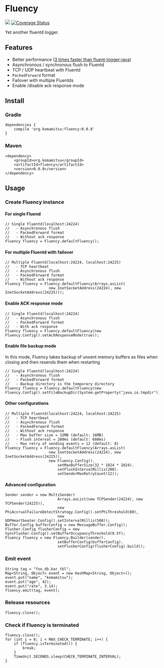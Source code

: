 # Fluency
[<img src="https://travis-ci.org/komamitsu/fluency.svg?branch=master"/>](https://travis-ci.org/komamitsu/fluency) [![Coverage Status](https://coveralls.io/repos/komamitsu/fluency/badge.svg?branch=master&service=github)](https://coveralls.io/github/komamitsu/fluency?branch=master)

Yet another fluentd logger.

## Features

* Better performance ([3 times faster than fluent-logger-java](https://gist.github.com/komamitsu/781a8b519afdc553f50c))
* Asynchronous / synchronous flush to Fluentd
* TCP / UDP heartbeat with Fluentd
* `PackedForward` format
* Failover with multiple Fluentds
* Enable /disable ack response mode

## Install

### Gradle

    dependencies {
        compile 'org.komamitsu:fluency:0.0.8'
    }

### Maven

    <dependency>
        <groupId>org.komamitsu</groupId>
        <artifactId>fluency</artifactId>
        <version>0.0.8</version>
    </dependency>
 
 
## Usage

### Create Fluency instance

#### For single Fluend
 
 	// Single Fluentd(localhost:24224)
 	//   - Asynchronous flush
 	//   - PackedForward format
 	//   - Without ack response
    Fluency fluency = Fluency.defaultFluency();

#### For multiple Fluentd with failover
    
    // Multiple Fluentd(localhost:24224, localhost:24225)
    //   - TCP heartbeat
 	//   - Asynchronous flush
 	//   - PackedForward format
 	//   - Without ack response
    Fluency fluency = Fluency.defaultFluency(Arrays.asList(
    					new InetSocketAddress(24224), new InetSocketAddress(24225)));

#### Enable ACK response mode

 	// Single Fluentd(localhost:24224)
 	//   - Asynchronous flush
 	//   - PackedForward format
 	//   - With ack response
    Fluency fluency = Fluency.defaultFluency(new Fluency.Config().setAckResponseMode(true));

#### Enable file backup mode

In this mode, Fluency takes backup of unsent memory buffers as files when closing and then resends them when restarting

 	// Single Fluentd(localhost:24224)
 	//   - Asynchronous flush
 	//   - PackedForward format
 	//   - Backup directory is the temporary directory
    Fluency fluency = Fluency.defaultFluency(new Fluency.Config().setFileBackupDir(System.getProperty("java.io.tmpdir")));

#### Other configurations

    // Multiple Fluentd(localhost:24224, localhost:24225)
    //   - TCP heartbeat
 	//   - Asynchronous flush
 	//   - PackedForward format
 	//   - Without ack response
 	//   - Max buffer size = 32MB (default: 16MB)
 	//   - Flush interval = 200ms (default: 600ms)
 	//   - Max retry of sending events = 12 (default: 8)
    Fluency fluency = Fluency.defaultFluency(Arrays.asList(
    					new InetSocketAddress(24224), new InetSocketAddress(24225)),
    					new Fluency.Config().
    						setMaxBufferSize(32 * 1024 * 1024).
    						setFlushIntervalMillis(200).
    						setSenderMaxRetryCount(12));

#### Advanced configuration

	Sender sender = new MultiSender(
			                Arrays.asList(new TCPSender(24224), new TCPSender(24225)), 
			                new PhiAccrualFailureDetectStrategy.Config().setPhiThreshold(80),
		    	            new UDPHeartbeater.Config().setIntervalMillis(500));
	Buffer.Config bufferConfig = new MessageBuffer.Config();
	Flusher.Config flusherConfig = new SyncFlusher.Config().setBufferOccupancyThreshold(0.5f);
	Fluency fluency = new Fluency.Builder(sender).
							setBufferConfig(bufferConfig).
     						setFlusherConfig(flusherConfig).build();
        
### Emit event

    String tag = "foo_db.bar_tbl";
    Map<String, Object> event = new HashMap<String, Object>();
    event.put("name", "komamitsu");
    event.put("age", 42);
    event.put("rate", 3.14);
    fluency.emit(tag, event);

### Release resources

    fluency.close();

### Check if Fluency is terminated

    fluency.close();
    for (int i = 0; i < MAX_CHECK_TERMINATE; i++) {
        if (fluency.isTerminated()) {
        	break;
        }
        TimeUnit.SECONDS.sleep(CHECK_TERMINATE_INTERVAL);
    }

